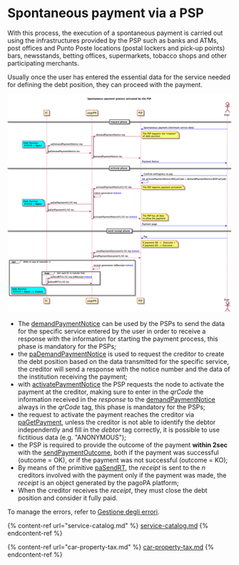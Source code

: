 # Spontaneous payment via a PSP

With this process, the execution of a spontaneous payment is carried out using the infrastructures provided by the PSP such as banks and ATMs, post offices and Punto Poste locations (postal lockers and pick-up points) bars, newsstands, betting offices, supermarkets, tobacco shops and other participating merchants.

Usually once the user has entered the essential data for the service needed for defining the debt position, they can proceed with the payment.

<div align="left">

<img src="../../.gitbook/assets/nuovoModello4_ENG (5).png" alt="">

</div>

* The [demandPaymentNotice](../../appendices/primitive.md#demandpaymentnotice) can be used by the PSPs to send the data for the specific service entered by the user in order to receive a response with the information for starting the payment process, this phase is mandatory for the PSPs;
* the [paDemandPaymentNotice](../../appendices/primitive.md#pademandpaymentnotice) is used to request the creditor to create the debt position based on the data transmitted for the specific service, the creditor will send a response with the notice number and the data of the institution receiving the payment;
* with [activatePaymentNotice](../../appendices/primitive.md#activatepaymentnotice) the PSP requests the node to activate the payment at the creditor, making sure to enter in the _qrCode_ the information received in the _response_ to the [demandPaymentNotice](../../appendices/primitive.md#demandpaymentnotice) always in the _qrCode_ tag, this phase is mandatory for the PSPs;
* the request to activate the payment reaches the creditor via [paGetPayment](../../appendices/primitive.md#pagetpayment), unless the creditor is not able to identify the debtor independently and fill in the _debtor_ tag correctly, it is possible to use fictitious data (e.g. "ANONYMOUS");
* the PSP is required to provide the outcome of the payment **within 2sec** with the [sendPaymentOutcome](../../appendices/primitive.md#sendpaymentoutcome), both if the payment was successful (outcome = OK), or if the payment was not successful (outcome = KO);
* By means of the primitive [paSendRT](../../appendices/primitive.md#pasendrt), the _receipt_ is sent to the _n_ creditors involved with the payment only if the payment was made, the _receipt_ is an object generated by the pagoPA platform;
* When the creditor receives the _receipt_, they must close the debt position and consider it fully paid.

To manage the errors, refer to [Gestione degli errori](https://app.gitbook.com/o/KXYtsf32WSKm6ga638R3/s/mU2qgiLV1G3m9z1VjAOc/ "mention").

{% content-ref url="service-catalog.md" %}
[service-catalog.md](service-catalog.md)
{% endcontent-ref %}

{% content-ref url="car-property-tax.md" %}
[car-property-tax.md](car-property-tax.md)
{% endcontent-ref %}
